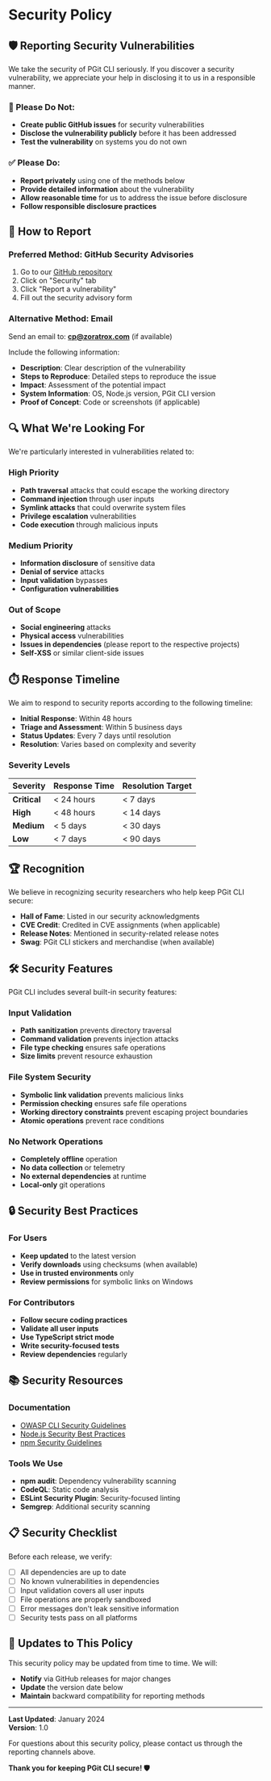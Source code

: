 # Security Policy

## 🛡️ Reporting Security Vulnerabilities

We take the security of PGit CLI seriously. If you discover a security vulnerability, we appreciate your help in disclosing it to us in a responsible manner.

### 🚨 Please Do Not:

- **Create public GitHub issues** for security vulnerabilities
- **Disclose the vulnerability publicly** before it has been addressed
- **Test the vulnerability** on systems you do not own

### ✅ Please Do:

- **Report privately** using one of the methods below
- **Provide detailed information** about the vulnerability
- **Allow reasonable time** for us to address the issue before disclosure
- **Follow responsible disclosure practices**

## 📧 How to Report

### Preferred Method: GitHub Security Advisories

1. Go to our [GitHub repository](https://github.com/crystalphantom/pgit-cli)
2. Click on "Security" tab
3. Click "Report a vulnerability"
4. Fill out the security advisory form

### Alternative Method: Email

Send an email to: **cp@zoratrox.com** (if available)

Include the following information:

- **Description**: Clear description of the vulnerability
- **Steps to Reproduce**: Detailed steps to reproduce the issue
- **Impact**: Assessment of the potential impact
- **System Information**: OS, Node.js version, PGit CLI version
- **Proof of Concept**: Code or screenshots (if applicable)

## 🔍 What We're Looking For

We're particularly interested in vulnerabilities related to:

### High Priority
- **Path traversal** attacks that could escape the working directory
- **Command injection** through user inputs
- **Symlink attacks** that could overwrite system files
- **Privilege escalation** vulnerabilities
- **Code execution** through malicious inputs

### Medium Priority  
- **Information disclosure** of sensitive data
- **Denial of service** attacks
- **Input validation** bypasses
- **Configuration vulnerabilities**

### Out of Scope
- **Social engineering** attacks
- **Physical access** vulnerabilities
- **Issues in dependencies** (please report to the respective projects)
- **Self-XSS** or similar client-side issues

## ⏱️ Response Timeline

We aim to respond to security reports according to the following timeline:

- **Initial Response**: Within 48 hours
- **Triage and Assessment**: Within 5 business days
- **Status Updates**: Every 7 days until resolution
- **Resolution**: Varies based on complexity and severity

### Severity Levels

| Severity | Response Time | Resolution Target |
|----------|---------------|-------------------|
| **Critical** | < 24 hours | < 7 days |
| **High** | < 48 hours | < 14 days |
| **Medium** | < 5 days | < 30 days |
| **Low** | < 7 days | < 90 days |

## 🏆 Recognition

We believe in recognizing security researchers who help keep PGit CLI secure:

- **Hall of Fame**: Listed in our security acknowledgments
- **CVE Credit**: Credited in CVE assignments (when applicable)
- **Release Notes**: Mentioned in security-related release notes
- **Swag**: PGit CLI stickers and merchandise (when available)

## 🛠️ Security Features

PGit CLI includes several built-in security features:

### Input Validation
- **Path sanitization** prevents directory traversal
- **Command validation** prevents injection attacks
- **File type checking** ensures safe operations
- **Size limits** prevent resource exhaustion

### File System Security
- **Symbolic link validation** prevents malicious links
- **Permission checking** ensures safe file operations
- **Working directory constraints** prevent escaping project boundaries
- **Atomic operations** prevent race conditions

### No Network Operations
- **Completely offline** operation
- **No data collection** or telemetry
- **No external dependencies** at runtime
- **Local-only** git operations

## 🔒 Security Best Practices

### For Users
- **Keep updated** to the latest version
- **Verify downloads** using checksums (when available)
- **Use in trusted environments** only
- **Review permissions** for symbolic links on Windows

### For Contributors
- **Follow secure coding practices**
- **Validate all user inputs**
- **Use TypeScript strict mode**
- **Write security-focused tests**
- **Review dependencies** regularly

## 📚 Security Resources

### Documentation
- [OWASP CLI Security Guidelines](https://owasp.org/www-project-application-security-verification-standard/)
- [Node.js Security Best Practices](https://nodejs.org/en/docs/guides/security/)
- [npm Security Guidelines](https://docs.npmjs.com/security)

### Tools We Use
- **npm audit**: Dependency vulnerability scanning
- **CodeQL**: Static code analysis
- **ESLint Security Plugin**: Security-focused linting
- **Semgrep**: Additional security scanning

## 📋 Security Checklist

Before each release, we verify:

- [ ] All dependencies are up to date
- [ ] No known vulnerabilities in dependencies
- [ ] Input validation covers all user inputs
- [ ] File operations are properly sandboxed
- [ ] Error messages don't leak sensitive information
- [ ] Security tests pass on all platforms

## 🔄 Updates to This Policy

This security policy may be updated from time to time. We will:

- **Notify** via GitHub releases for major changes
- **Update** the version date below
- **Maintain** backward compatibility for reporting methods

---

**Last Updated**: January 2024  
**Version**: 1.0

For questions about this security policy, please contact us through the reporting channels above.

**Thank you for keeping PGit CLI secure! 🛡️**
